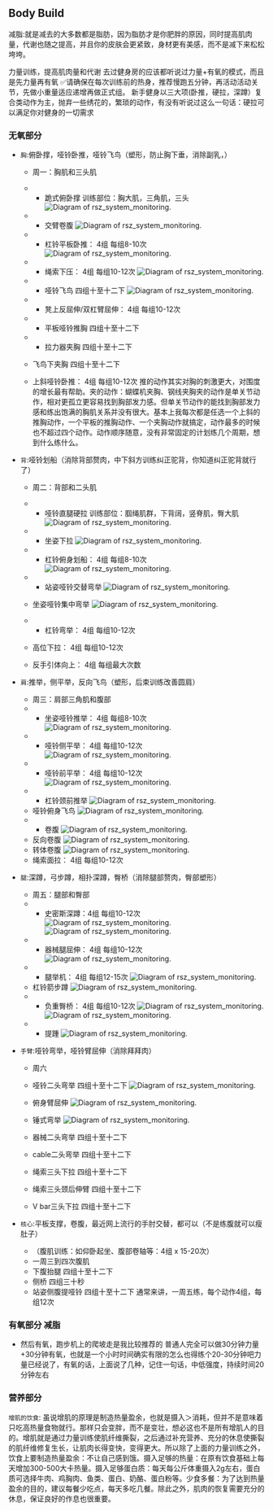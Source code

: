 ## Body Build
减脂:就是减去的大多数都是脂肪，因为脂肪才是你肥胖的原因，同时提高肌肉量，代谢也随之提高，并且你的皮肤会更紧致，身材更有美感，而不是减下来松松垮垮。

力量训练，提高肌肉量和代谢
去过健身房的应该都听说过力量+有氧的模式，而且是先力量再有氧
✅请确保在每次训练前的热身，推荐慢跑五分钟，再活动活动关节，先做小重量适应递增再做正式组。
新手健身以三大项(卧推，硬拉，深蹲）复合类动作为主，抛弃一些绣花的，繁琐的动作，有没有听说过这么一句话：硬拉可以满足你对健身的一切需求
### 无氧部分
- ``胸``:俯卧撑，哑铃卧推，哑铃飞鸟（塑形，防止胸下垂，消除副乳，）
  - 周一：胸肌和三头肌
  - * 跪式俯卧撑
  训练部位：胸大肌，三角肌，三头
  ![Diagram of rsz_system_monitoring.](pic/跪式俯卧撑.webp)
  - * 交臂卷腹
  ![Diagram of rsz_system_monitoring.](pic/交臂卷腹.webp)  
  - * 杠铃平板卧推： 4组 每组8-10次
  ![Diagram of rsz_system_monitoring.](pic/杠铃平板卧推.webp)
  - * 绳索下压： 4组 每组10-12次
  ![Diagram of rsz_system_monitoring.](pic/绳索下压.webp)
  - * 哑铃飞鸟 四组十至十二下
  ![Diagram of rsz_system_monitoring.](pic/哑铃飞鸟.webp)

  - * 凳上反屈伸/双杠臂屈伸： 4组 每组10-12次
  - * 平板哑铃推胸 四组十至十二下
  - * 拉力器夹胸 四组十至十二下
  - 飞鸟下夹胸 四组十至十二下
  - 上斜哑铃卧推： 4组 每组10-12次
  推的动作其实对胸的刺激更大，对围度的增长最有帮助。夹的动作：蝴蝶机夹胸、钢线夹胸夹的动作是单关节动作，相对更孤立更容易找到胸部发力感。但单关节动作的能找到胸部发力感和练出饱满的胸肌关系并没有很大。基本上我每次都是任选一个上斜的推胸动作，一个平板的推胸动作、一个夹胸动作就搞定，动作最多的时候也不超过四个动作。动作顺序随意，没有非常固定的计划练几个周期，想到什么练什么。

- ``背``:哑铃划船（消除背部赘肉，中下斜方训练纠正驼背，你知道纠正驼背就行了）
  - 周二：背部和二头肌
  - * 哑铃直腿硬拉   训练部位：腘绳肌群，下背阔，竖脊肌，臀大肌
  ![Diagram of rsz_system_monitoring.](pic/哑铃直腿硬拉.webp)
  - * 坐姿下拉
  ![Diagram of rsz_system_monitoring.](pic/坐姿下拉.webp)
  - * 杠铃俯身划船： 4组 每组8-10次
  ![Diagram of rsz_system_monitoring.](pic/杠铃俯身划船.webp)
  - * 站姿哑铃交替弯举
  ![Diagram of rsz_system_monitoring.](pic/站姿哑铃交替弯举.webp)
  - 坐姿哑铃集中弯举
  ![Diagram of rsz_system_monitoring.](pic/坐姿哑铃集中弯举.webp)

  - * 杠铃弯举： 4组 每组10-12次
  - 高位下拉： 4组 每组10-12次
  - 反手引体向上： 4组 每组最大次数

- ``肩``:推举，侧平举，反向飞鸟（塑形，后束训练改善圆肩）
  - 周三：肩部三角肌和腹部
  - * 坐姿哑铃推举： 4组 每组8-10次
  ![Diagram of rsz_system_monitoring.](pic/哑铃推举.webp)
  - * 哑铃侧平举： 4组 每组10-12次
  ![Diagram of rsz_system_monitoring.](pic/侧平举.webp)
  - * 哑铃前平举： 4组 每组10-12次
  ![Diagram of rsz_system_monitoring.](pic/哑铃前平举.webp)
  - * 杠铃颈前推举
  ![Diagram of rsz_system_monitoring.](pic/杠铃颈前推举.webp)
  - 哑铃俯身飞鸟
  ![Diagram of rsz_system_monitoring.](pic/哑铃俯身飞鸟.webp)
  - * 卷腹
  ![Diagram of rsz_system_monitoring.](pic/卷腹.webp)
  - 反向卷腹
  ![Diagram of rsz_system_monitoring.](pic/反向卷腹.webp)
  - 转体卷腹
  ![Diagram of rsz_system_monitoring.](pic/转体卷腹.webp)
  - 绳索面拉： 4组 每组10-12次

- ``腿``:深蹲，弓步蹲，相扑深蹲，臀桥（消除腿部赘肉，臀部塑形）
  - 周五：腿部和臀部
  - * 史密斯深蹲：4组 每组10-12次
  ![Diagram of rsz_system_monitoring.](pic/普通深蹲.webp)
  ![Diagram of rsz_system_monitoring.](pic/相扑式深蹲.webp)
  - * 器械腿屈伸： 4组 每组10-12次
  ![Diagram of rsz_system_monitoring.](pic/器械腿屈伸.webp)
  - * 腿举机： 4组 每组12-15次
  ![Diagram of rsz_system_monitoring.](pic/腿举机.webp)
  - 杠铃箭步蹲
  ![Diagram of rsz_system_monitoring.](pic/杠铃箭步蹲.webp)
  - * 负重臀桥： 4组 每组10-12次
  ![Diagram of rsz_system_monitoring.](pic/负重臀桥webp)
  ![Diagram of rsz_system_monitoring.](pic/臀桥.webp)
  - * 提踵
  ![Diagram of rsz_system_monitoring.](pic/提踵.webp)

- ``手臂``:哑铃弯举，哑铃臂屈伸（消除拜拜肉）
  - 周六
  - 哑铃二头弯举 四组十至十二下
  ![Diagram of rsz_system_monitoring.](pic/双手哑铃弯举.webp)
  - 俯身臂屈伸
  ![Diagram of rsz_system_monitoring.](pic/俯身臂屈伸.webp)
  - 锤式弯举
  ![Diagram of rsz_system_monitoring.](pic/锤式弯举.webp)

  - 器械二头弯举 四组十至十二下
  - cable二头弯举 四组十至十二下
  - 绳索三头下拉 四组十至十二下
  - 绳索三头颈后伸臂 四组十至十二下
  - V bar三头下拉 四组十至十二下

- ``核心``:平板支撑，卷腹，最近网上流行的手肘交替，都可以（不是练腹就可以瘦肚子）
  - （腹肌训练：如仰卧起坐、腹部卷轴等：4组 x 15-20次）
  - 一周三到四次腹肌
  - 下腹抬腿 四组十至十二下
  - 侧桥 四组三十秒
  - 站姿侧腹提哑铃 四组十至十二下
通常来讲，一周五练，每个动作4组，每组12次

### 有氧部分 减脂
- 然后有氧，跑步机上的爬坡走是我比较推荐的
普通人完全可以做30分钟力量+30分钟有氧，也就是一个小时时间确实有限的怎么也得练个20-30分钟吧力量已经说了，有氧的话，上面说了几种，记住一句话，中低强度，持续时间20分钟左右


### 营养部分
`增肌的饮食`: 虽说增肌的原理是制造热量盈余，也就是摄入＞消耗，但并不是意味着只吃高热量食物就行。那样只会变胖，而不是变壮，想必这也不是所有增肌人的目的。增肌就是通过力量训练使肌纤维撕裂，之后通过补充营养、充分的休息使撕裂的肌纤维修复生长，让肌肉长得变快，变得更大。所以除了上面的力量训练之外，饮食上要制造热量盈余：不让自己感到饿。摄入足够的热量：在原有饮食基础上每天增加300-500大卡热量。摄入足够蛋白质：每天每公斤体重摄入2g左右，蛋白质可选择牛肉、鸡胸肉、鱼类、蛋白、奶酪、蛋白粉等。少食多餐：为了达到热量盈余的目的，建议每餐少吃点，每天多吃几餐。除此之外，肌肉的恢复需要充分的休息，保证良好的作息也很重要。
